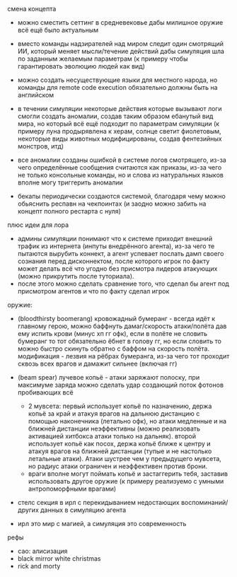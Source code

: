 смена концепта
- можно сместить сеттинг в средневековье дабы милишное оружие всё ещё было актуальным
- вместо команды надзирателей над миром следит один смотрящий ИИ, который меняет мысли/течение действий дабы симуляция шла по заданным желаемым параметрам (к примеру чтобы гарантировать эволюцию людей как вид)
- можно создать несуществующие языки для местного народа, но команды для remote code execution обязательно должны быть на английском
- в течении симуляции некоторые действия которые вызывают логи смогли создать аномалии, создав таким образом ебанутый вид мира, но который всё ещё подходит по параметрам симуляции (к примеру луна продырявлена к херам, солнце светит фиолетовым, некоторые виды животных модифицированы, создав фентезийных монстров, итд)
- все аномалии созданы ошибкой в системе логов смотрящего, из-за чего определённые сообщения считаются как приказы, из-за чего не только консольные команды, но и слова из натуральных языков вполне могу триггерить аномалии

- бекапы периодически создаются системой, благодаря чему можно обьяснить респавн на чекпоинтах (и заодно можно забить на концепт полного рестарта с нуля)

плюс идеи для лора
- админы симуляции понимают что к системе приходит внешний трафик из интернета (инпуты внедрённого агента), из-за чего те пытаются вырубить коннект, а агент успевает послать дамп своего сознания перед дисконнектом, после которого игрок по факту может делать всё что угодно без присмотра лидеров атакующих (можно прикрутить после туториала).
- после этого можно сделать сравнение того, что сделал бы агент под присмотром агентов и что по факту сделал игрок

оружие:
- (bloodthirsty boomerang) кровожадный бумеранг - всегда идёт к главному герою, можно баффнуть дамаг/скорость атаки/полёта дав ему испить крови (минус хп гг офк), если в полёте не словить бумеранг то тот обязательно ёбнет в голову гг, но если словить то можно быстро скинуть обратно с баффом на скорость полёта. модификация - лезвия на рёбрах бумеранга, из-за чего тот проходит сквозь всех врагов и дамажит сильнее (включая гг)
- (beam spear) лучевое копьё - атаки заряжают полоску, при максимуме заряда можно сделать удар создающий поток фотонов пробивающих всё
    - 2 мувсета: первый использует копьё по назначению, держа копьё за край и атакуя врагов на дальнюю дистанцию с помощью наконечника (летально офк), но атаки медленные и на ближней дистанции неэффективны (можно реализовать активацией хитбокса атаки только на дальняк). второй использует копьё как посох, держа копьё ближе к центру и атакуя врагов на ближней дистанции (тупые и не настолько летальные атаки). Атаки шустрее чем у предыдущего мувсета, но радиус атаки ограничен и неэффективен против брони. 
    - враги вполне могут поймать копьё и застаггерить тебя, заставив использовать другое оружие (к примеру реализуемо с умными антропоморфными врагами)

- стелс секция в ирл с перекидыванием недостающих воспоминаний/других данных в симуляцию агента

- ирл это мир с магией, а симуляция это современность


рефы
- сао: алисизация
- black mirror white christmas
- rick and morty